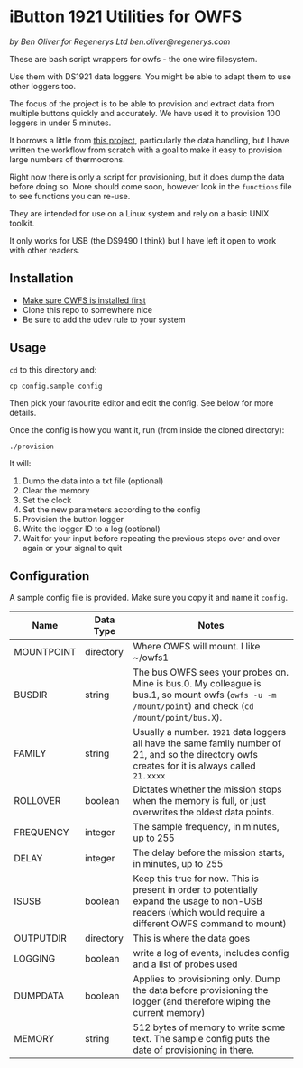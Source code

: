 # iButton 1921 Utilities for OWFS

_by Ben Oliver for Regenerys Ltd_
_ben.oliver@regenerys.com_

These are bash script wrappers for owfs - the one wire filesystem.

Use them with DS1921 data loggers. You might be able to adapt them to use other loggers too.

The focus of the project is to be able to provision and extract data from multiple buttons quickly and accurately. We have used it to provision 100 loggers in under 5 minutes.

It borrows a little from [this project](https://github.com/clemens-it/tcibm), particularly the data handling, but I have written the workflow from scratch with a goal to make it easy to provision large numbers of thermocrons.

Right now there is only a script for provisioning, but it does dump the data before doing so. More should come soon, however look in the `functions` file to see functions you can re-use.

They are intended for use on a Linux system and rely on a basic UNIX toolkit.

It only works for USB (the DS9490 I think) but I have left it open to work with other readers.

## Installation

- [Make sure OWFS is installed first](http://owfs.org/)
- Clone this repo to somewhere nice
- Be sure to add the udev rule to your system

## Usage

`cd` to this directory and:

    cp config.sample config

Then pick your favourite editor and edit the config. See below for more details.

Once the config is how you want it, run (from inside the cloned directory):

    ./provision

It will:

1. Dump the data into a txt file (optional)
1. Clear the memory
1. Set the clock
1. Set the new parameters according to the config
1. Provision the button logger
1. Write the logger ID to a log (optional)
1. Wait for your input before repeating the previous steps over and over again or your signal to quit

## Configuration

A sample config file is provided. Make sure you copy it and name it `config`.

| Name       | Data Type | Notes                                                                                                                                                       |
|------------|-----------|-------------------------------------------------------------------------------------------------------------------------------------------------------------|
| MOUNTPOINT | directory | Where OWFS will mount. I like ~/owfs1                                                                                                                       |
| BUSDIR     | string    | The bus OWFS sees your probes on. Mine is bus.0. My colleague is bus.1, so mount owfs (`owfs -u -m /mount/point`) and check (`cd /mount/point/bus.X`).      |
| FAMILY     | string    | Usually a number. `1921` data loggers all have the same family number of 21, and so the directory owfs creates for it is always called `21.xxxx`            |
| ROLLOVER   | boolean   | Dictates whether the mission stops when the memory is full, or just overwrites the oldest data points.                                                      |
| FREQUENCY  | integer   | The sample frequency, in minutes, up to 255                                                                                                                 |
| DELAY      | integer   | The delay before the mission starts, in minutes, up to 255                                                                                                  |
| ISUSB      | boolean   | Keep this true for now. This is present in order to potentially expand the usage to non-USB readers (which would require a different OWFS command to mount) |
| OUTPUTDIR  | directory | This is where the data goes                                                                                                                                 |
| LOGGING    | boolean   | write a log of events, includes config and a list of probes used                                                                                            |
| DUMPDATA   | boolean   | Applies to provisioning only. Dump the data before provisioning the logger (and therefore wiping the current memory)                                        |
| MEMORY     | string    | 512 bytes of memory to write some text. The sample config puts the date of provisioning in there.                                                           |
